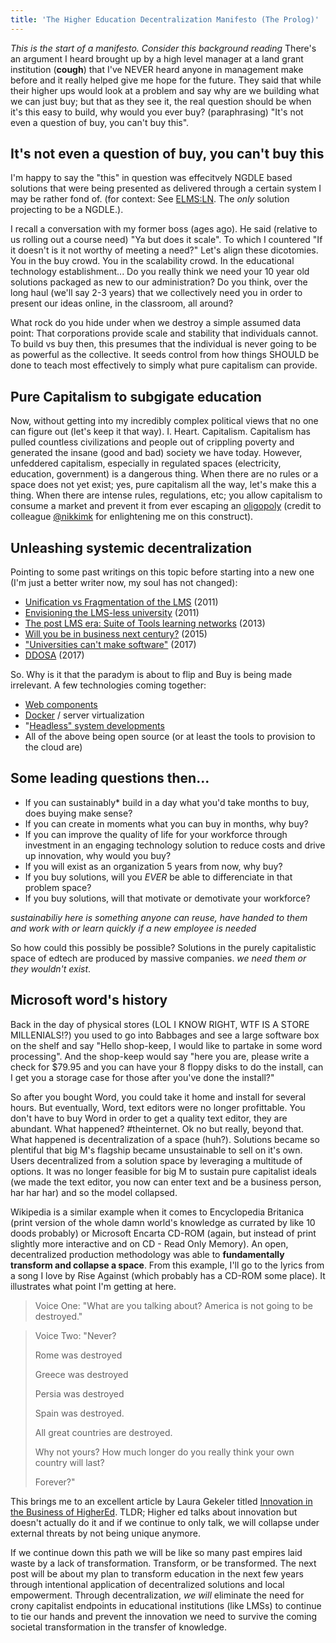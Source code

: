 ```yaml
---
title: 'The Higher Education Decentralization Manifesto (The Prolog)'
---
```


*This is the start of a manifesto. Consider this background reading*
There's an argument I heard brought up by a high level manager at a land grant institution (**cough**) that I've NEVER heard anyone in management make before and it really helped give me hope for the future. They said that while their higher ups would look at a problem and say why are we building what we can just buy; but that as they see it, the real question should be when it's this easy to build, why would you ever buy? (paraphrasing) "It's not even a question of buy, you can't buy this".

## It's not even a question of buy, you can't buy this
I'm happy to say the "this" in question was effecitvely NGDLE based solutions that were being presented as delivered through a certain system I may be rather fond of. (for context: See [ELMS:LN](https://www.elmsln.org/). The _only_ solution projecting to be a NGDLE.).

I recall a conversation with my former boss (ages ago). He said (relative to us rolling out a course need) "Ya but does it scale". To which I countered "If it doesn't is it not worthy of meeting a need?" Let's align these dicotomies. You in the buy crowd. You in the scalability crowd. In the educational technology establishment... Do you really think we need your 10 year old solutions packaged as new to our administration? Do you think, over the long haul (we'll say 2-3 years) that we collectively need you in order to present our ideas online, in the classroom, all around?

What rock do you hide under when we destroy a simple assumed data point: That corporations provide scale and stability that individuals cannot. To build vs buy then, this presumes that the individual is never going to be as powerful as the collective. It seeds control from how things SHOULD be done to teach most effectively to simply what pure capitalism can provide.
## Pure Capitalism to subgigate education
Now, without getting into my incredibly complex political views that no one can figure out (let's keep it that way). I. Heart. Capitalism. Capitalism has pulled countless civilizations and people out of crippling poverty and generated the insane (good and bad) society we have today. However, unfeddered capitalism, especially in regulated spaces (electricity, education, government) is a dangerous thing. When there are no rules or a space does not yet exist; yes, pure capitalism all the way, let's make this a thing. When there are intense rules, regulations, etc; you allow capitalism to consume a market and prevent it from ever escaping an [oligopoly](https://en.wikipedia.org/wiki/Oligopoly) (credit to colleague [@nikkimk](https://twitter.com/nikkimk) for enlightening me on this construct).
## Unleashing systemic decentralization
Pointing to some past writings on this topic before starting into a new one (I'm just a better writer now, my soul has not changed):
- [Unification vs Fragmentation of the LMS](https://btopro.wordpress.com/2011/04/) (2011)
- [Envisioning the LMS-less university](https://btopro.wordpress.com/2011/06/08/envisioning-a-lms-less-university/) (2011)
- [The post LMS era: Suite of Tools learning networks](https://btopro.wordpress.com/2013/04/18/the-post-lms-era-suite-of-tools-learning-networks/) (2013)
- [Will you be in business next century?](https://btopro.wordpress.com/2015/07/14/will-you-be-in-business-next-century/) (2015)
- ["Universities can't make software"](https://btopro.wordpress.com/2017/05/24/universities-cant-make-software/) (2017)
- [DDOSA](https://btopro.wordpress.com/2017/05/25/ddosa/) (2017)

So. Why is it that the paradym is about to flip and Buy is being made irrelevant. A few technologies coming together:
- [Web components](https://www.webcomponents.org/)
- [Docker](https://www.docker.com/) / server virtualization
- "[Headless" system developments](http://haxtheweb.org/)
- All of the above being open source (or at least the tools to provision to the cloud are)

## Some leading questions then...
- If you can sustainably* build in a day what you'd take months to buy, does buying make sense?
- If you can create in moments what you can buy in months, why buy?
- If you can improve the quality of life for your workforce through investment in an engaging technology solution to reduce costs and drive up innovation, why would you buy?
- If you will exist as an organization 5 years from now, why buy?
- If you buy solutions, will you *EVER* be able to differenciate in that problem space?
- If you buy solutions, will that motivate or demotivate your workforce?

*sustainabiliy here is something anyone can reuse, have handed to them and work with or learn quickly if a new employee is needed*

So how could this possibly be possible? Solutions in the purely capitalistic space of edtech are produced by massive companies. *we need them or they wouldn't exist*.

## Microsoft word's history
Back in the day of physical stores (LOL I KNOW RIGHT, WTF IS A STORE MILLENIALS!?) you used to go into Babbages  and see a large software box on the shelf and say "Hello shop-keep, I would like to partake in some word processing". And the shop-keep would say "here you are, please write a check for $79.95 and you can have your 8 floppy disks to do the install, can I get you a storage case for those after you've done the install?"

So after you bought Word, you could take it home and install for several hours. But eventually, Word, text editors were no longer profittable. You don't have to buy Word in order to get a quality text editor, they are abundant. What happened? #theinternet. Ok no but really, beyond that. What happened is decentralization of a space (huh?). Solutions became so plentiful that big M's flagship became unsustainable to sell on it's own. Users decentralized from a solution space by leveraging a multitude of options. It was no longer feasible for big M to sustain pure capitalist ideals (we made the text editor, you now can enter text and be a business person, har har har) and so the model collapsed.

Wikipedia is a similar example when it comes to Encyclopedia Britanica (print version of the whole damn world's knowledge as currated by like 10 doods probably) or Microsoft Encarta CD-ROM (again, but instead of print slightly more interactive and on CD - Read Only Memory). An open, decentralized production methodology was able to **fundamentally transform and collapse a space**. From this example, I'll go to the lyrics from a song I love by Rise Against (which probably has a CD-ROM some place). It illustrates what point I'm getting at here.

> Voice One: "What are you talking about? America is not going to be destroyed."

> Voice Two: "Never?
> 
> Rome was destroyed
> 
> Greece was destroyed
> 
> Persia was destroyed
> 
> Spain was destroyed.
> 
> All great countries are destroyed.
> 
> Why not yours? How much longer do you really think your own country will last?
> 
> Forever?"

This brings me to an excellent article by Laura Gekeler titled [Innovation in the Business of HigherEd](https://lauragekeler.com/2018/03/15/innovation-in-the-business-of-highered/). TLDR; Higher ed talks about innovation but doesn't actually do it and if we continue to only talk, we will collapse under external threats by not being unique anymore.

If we continue down this path we will be like so many past empires laid waste by a lack of transformation. Transform, or be transformed. The next post will be about my plan to transform education in the next few years through intentional application of decentralized solutions and local empowerment. Through decentralization, _we will_ eliminate the need for crony capitalist endpoints in educational institutions (like LMSs) to continue to tie our hands and prevent the innovation we need to survive the coming societal transformation in the transfer of knowledge.